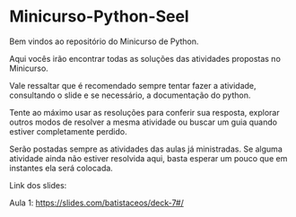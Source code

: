 # Minicurso-Python-Seel

Bem vindos ao repositório do Minicurso de Python.

Aqui vocês irão encontrar todas as soluções das atividades propostas no Minicurso.

Vale ressaltar que é recomendado sempre tentar fazer a atividade, consultando o slide e se necessário, a documentação do python. 

Tente ao máximo usar as resoluções para conferir sua resposta, explorar outros modos de resolver a mesma atividade ou buscar um guia quando estiver completamente perdido.

Serão postadas sempre as atividades das aulas já ministradas. Se alguma atividade ainda não estiver resolvida aqui, basta esperar um pouco que em instantes ela será colocada.




Link dos slides:

Aula 1: https://slides.com/batistaceos/deck-7#/
